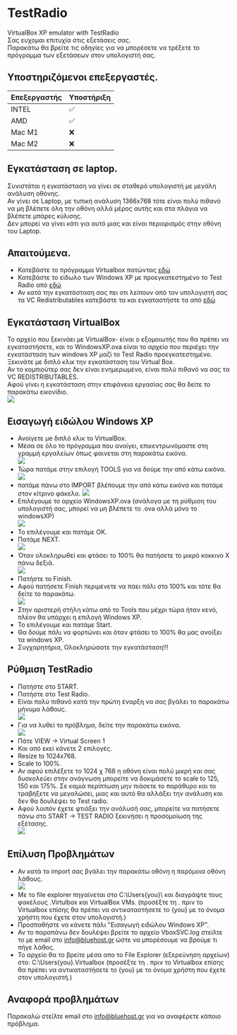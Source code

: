 # TestRadio
VirtualBox XP emulator with TestRadio  
Σας ευχομαι επιτυχία στις εξετάσεις σας.  
Παρακάτω θα βρείτε τις οδηγίες για να μπορέσετε να τρέξετε το πρόγραμμα των εξετάσεων στον υπολογιστή σας.

## Υποστηριζόμενοι επεξεργαστές.

| Επεξεργαστής | Υποστήριξη    |
| ------- | ------------------ |
| ΙNTEL   | :white_check_mark: |
| AMD   | :white_check_mark: |
| Mac Μ1  | :x:                |
| Mac Μ2  | :x:                |

## **Εγκατάσταση σε laptop.**
Συνιστάται η εγκατάσταση να γίνει σε σταθερό υπολογιστή με μεγάλη ανάλυση οθόνης.  
Αν γίνει σε Laptop, με τυπική ανάλυση 1366x768 τότε είναι πολύ πιθανό να μη βλέπετε όλη την οθόνη αλλά μέρος αυτής και στα πλάγια να βλέπετε μπάρες κύλισης.  
Δεν μπορεί να γίνει κάτι για αυτό μιας και είναι περιορισμός στην οθόνη του Laptop.

## **Απαιτούμενα.**
- Κατεβάστε το πρόγραμμα Virtualbox πατώντας [εδώ](https://github.com/alinakis/TestRadio/releases/download/v.1.0.1/VirtualBox-7.0.6-155176-Win.exe)
- Κατεβάστε το είδωλο των Windows XP με προεγκατεστημένο το Test Radio από [εδώ](https://github.com/alinakis/TestRadio/releases/download/v.1.0.1/WindowsXP.ova)  
- Αν κατά την εγκατάσταση σας πει οτι λείπουν από τον υπολογιστή σας τα VC Redistributables κατεβάστε τα και εγκαταστήστε τα από [εδώ](https://github.com/alinakis/TestRadio/releases/download/v.1.0.1/VC_redist.x64.exe)  

## **Εγκατάσταση VirtualBox**
Το αρχείο που ξεκινάει με VirtualBox- είναι ο εξομοιωτής που θα πρέπει να εγκαταστήσετε, και το WindowsXP.ova είναι το αρχείο που περιέχει την εγκατάσταση των windows XP μαζί το Test Radio προεγκατεστημένο.  
Ξεκινάτε με διπλό κλικ την εγκατάσταση του Virtual Box.  
Αν το κομπιούτερ σας δεν είναι ενημερωμένο, είναι πολύ πιθανό να σας τα VC REDISTRIBUTABLES.  
Αφού γίνει η εγκατάσταση στην επιφάνεια εργασίας σας θα δείτε το παρακάτω εικονίδιο.  
![](https://github.com/alinakis/TestRadio/blob/main/images/01.jpg)  

## **Εισαγωγή ειδώλου Windows XP**
- Ανοίγετε μe διπλό κλικ το VirtualBox.
- Μέσα σε όλο το πρόγραμμα που ανοίγει, επικεντρωνόμαστε στη γραμμή εργαλείων όπως φαινεται στη παρακάτω εικόνα.  
 ![](https://github.com/alinakis/TestRadio/blob/main/images/03.jpg)  
- Τώρα πατάμε στην επιλογή TOOLS για να δούμε την από κάτω εικόνα.  
 ![](https://github.com/alinakis/TestRadio/blob/main/images/04.jpg)  
- πατάμε πάνω στο IMPORT βλέπουμε την από κάτω εικόνα και πατάμε στον κίτρινο φάκελο.
 ![](https://github.com/alinakis/TestRadio/blob/main/images/05.jpg)  
- Επιλέγουμε το αρχείο WindowsXP.ova (ανάλογα με τη ρύθμιση του υπολογιστή σας, μπορεί να μη βλέπετε το .ova αλλά μόνο το windowsXP)    
![](https://github.com/alinakis/TestRadio/blob/main/images/06.jpg)  
- Το επιλέγουμε και πατάμε OK.  
- Πατάμε NEXT.  
![](https://github.com/alinakis/TestRadio/blob/main/images/07.jpg)  
- Όταν ολοκληρωθεί και φτάσει το 100% θα πατήσετε το μικρό κοκκινο X πάνω δεξιά.  
![](https://github.com/alinakis/TestRadio/blob/main/images/08.jpg)  
- Πατήστε το Finish.  
- Αφού πατήσετε Finish περιμένετε να πάει πάλι στο 100% και τότε θα δείτε το παρακάτω.  
![](https://github.com/alinakis/TestRadio/blob/main/images/10.jpg)  
- Στην αριστερή στήλη κάτω από το Tools που μέχρι τώρα ήταν κενό, πλέον θα υπάρχει η επιλογή Windows XP.  
- Το επιλέγουμε και πατάμε Start.  
- Θα δούμε πάλι να φορτώνει και όταν φτάσει το 100% θα μας ανοίξει τα windows XP.  
- Συγχαρητήρια, Ολοκληρώσατε την εγκατάσταση!!!  

## **Ρύθμιση TestRadio**  
- Πατήστε στο START.  
- Πατήστε στο Test Radio.  
- Είναι πολύ πιθανό κατά την πρώτη έναρξη να σας βγάλει το παρακάτω μήνυμα λάθους.  
![](https://github.com/alinakis/TestRadio/blob/main/images/12.jpg)  
- Για να λυθεί το πρόβλημα, δείτε την παρακάτω εικόνα.  
![](https://github.com/alinakis/TestRadio/blob/main/images/13.jpg) 
- Πάτε VIEW -> Virtual Screen 1  
- Και από εκεί κάνετε 2 επιλογές.
- Resize to 1024x768.
- Scale to 100%.
- Αν αφού επιλέξετε το 1024 χ 768 η οθόνη είναι πολύ μικρή και σας δυσκολεύει στην ανάγνωση μπορείτε να δοκιμάσετε το scale to 125, 150 και 175%. Σε καμιά περίπτωση μην πιάσετε το παράθυρο και το τραβήξετε να μεγαλώσει, μιας και αυτό θα αλλάξει την ανάλυση και δεν θα δουλέψει το Test radio.  
- Αφού λοιπόν έχετε φτιάξει την ανάλυσή σας, μπορείτε να πατήσετε πάνω στο START -> TEST RADIO ξεκινήσει η προσομοίωση της εξέτασης.  
![](https://github.com/alinakis/TestRadio/blob/main/images/14.jpg) 

## **Επίλυση Προβλημάτων**
- Αν κατά το import σας βγάλει την παρακάτω οθόνη η παρόμοια οθόνη λάθους.  
![](https://github.com/alinakis/TestRadio/blob/main/images/15.jpg)  
- Με το file explorer πηγαίνεται στο C:\Users\{you}\ και διαγράψτε τους φακέλους .Virtulbox και VirtualBox VMs. (προσέξτε τη . πριν το Virtualbox επίσης θα πρέπει να αντικαταστήσετε το {you} με το όνομα χρήστη που έχετε στον υπολογιστή.)  
- Προσπαθήστε να κάνετε πάλι "Εισαγωγή ειδώλου Windows XP".  
- Αν το παραπάνω δεν δουλέψει βρείτε το αρχείο VboxSVC.log στείλτε το με email στο info@bluehost.gr ώστε να μπορέσουμε να βρούμε τι πήγε λάθος.  
- Το αρχείο θα το βρείτε μέσα απο τo File Explorer (εξερεύνηση αρχείων) στο: C:\Users\{you}\.Virtualbox  (προσέξτε τη . πριν το Virtualbox επίσης θα πρέπει να αντικαταστήσετε το {you} με το όνομα χρήστη που έχετε στον υπολογιστή.)





## Αναφορά προβλημάτων  
Παρακαλώ στείλτε email στο info@bluehost.gr για να αναφέρετε κάποιο πρόβλημα.
